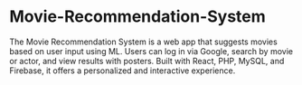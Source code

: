 # Movie-Recommendation-System
The Movie Recommendation System is a web app that suggests movies based on user input using ML. Users can log in via Google, search by movie or actor, and view results with posters. Built with React, PHP, MySQL, and Firebase, it offers a personalized and interactive experience.
